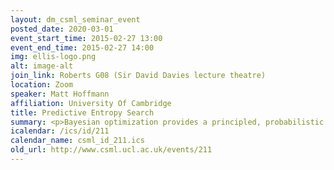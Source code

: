 ```yaml
---
layout: dm_csml_seminar_event
posted_date: 2020-03-01
event_start_time: 2015-02-27 13:00
event_end_time: 2015-02-27 14:00
img: ellis-logo.png
alt: image-alt
join_link: Roberts G08 (Sir David Davies lecture theatre)
location: Zoom
speaker: Matt Hoffmann
affiliation: University Of Cambridge
title: Predictive Entropy Search
summary: <p>Bayesian optimization provides a principled, probabilistic approach for global optimization. In this talk I will give a brief overview of Bayesian optimization and then provide details on novel, information-theoretic approaches to this problem. In particular I will detail an algorithm we have developed called Predictive Entropy Search (PES) which maximizes the expected information gained with respect to the global maximum at every iteration. This reformulation allows PES to obtain approximations that are both more accurate and efficient than other alternatives. Finally, this approach also allows one to easily incorporate additional constraints that are much more problematic for alternative methods.</p>
icalendar: /ics/id/211
calendar_name: csml_id_211.ics
old_url: http://www.csml.ucl.ac.uk/events/211
---
```


